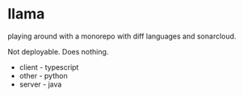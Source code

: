 # llama
playing around with a monorepo with diff languages and sonarcloud.

Not deployable. Does nothing.

* client - typescript
* other - python
* server - java